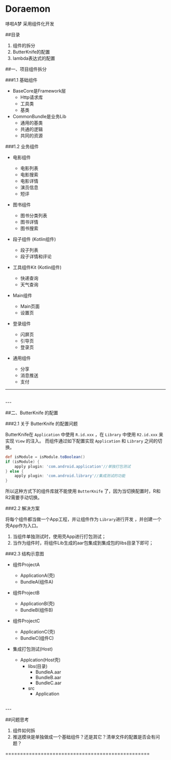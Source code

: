 # Doraemon
哆啦A梦  采用组件化开发


##目录

  1. 组件的拆分
  2. ButterKnife的配置
  3. lambda表达式的配置
  

##一、项目组件拆分

###1.1 基础组件

- BaseCore是Framework层
    - Http请求库
    - 工具类
    - 基类
- CommonBundle是业务Lib
    - 通用的基类
    - 共通的逻辑
    - 共同的资源
  
###1.2 业务组件

- 电影组件
    - 电影列表
    - 电影搜索
    - 电影详情
    - 演员信息
    - 短评
    
- 图书组件
    - 图书分类列表
    - 图书详情
    - 图书搜索
    
- 段子组件 (Kotlin组件)
    - 段子列表
    - 段子详情和评论
    
- 工具组件Kit (Kotlin组件)
    - 快递查询
    - 天气查询
    
- Main组件
    - Main页面
    - 设置页
    
- 登录组件
    - 闪屏页
    - 引导页
    - 登录页
    
- 通用组件
    - 分享
    - 消息推送
    - 支付



---
<br>
---

##二、ButterKnife 的配置

###2.1 关于 ButterKnife 的配置问题

ButterKnife在 `Application` 中使用 `R.id.xxx` ，在 `Library` 中使用 `R2.id.xxx` 来实现 `View` 的注入。
而组件通过如下配置实现 `Application` 和 `Library` 之间的切换。

```gradle
def isModule = isModule.toBoolean()
if (isModule) {
    apply plugin: 'com.android.application'//单独打包测试
} else {
    apply plugin: 'com.android.library'//集成测试的功能
}
```
所以这种方式下的组件库就不能使用 `ButterKnife` 了，因为当切换配置时，R和R2需要手动切换。


###2.2 解决方案

将每个组件都当做一个App工程，并让组件作为 `Library`进行开发 ，并创建一个壳App作为入口。
1. 当组件单独测试时，使用壳App进行打包测试；
2. 当作为组件时，将组件Lib生成的aar包集成到集成包的libs目录下即可；

###2.3 结构示意图

- 组件ProjectA
    - ApplicationA(壳)
    - BundleA(组件A)
    
- 组件ProjectB
    - ApplicationB(壳)
    - BundleB(组件B)
    
- 组件ProjectC
    - ApplicationC(壳)
    - BundleC(组件C)
    
- 集成打包测试(Host)
    - Applcation(Host壳)
        - libs(目录)
            - BundleA.aar
            - BundleB.aar
            - BundleC.aar
        - src
            - Application


<br>
---



##问题思考
1. 组件如何拆
2. 推送模块是单独做成一个基础组件？还是其它？清单文件的配置是否会有问题？

=================================================



